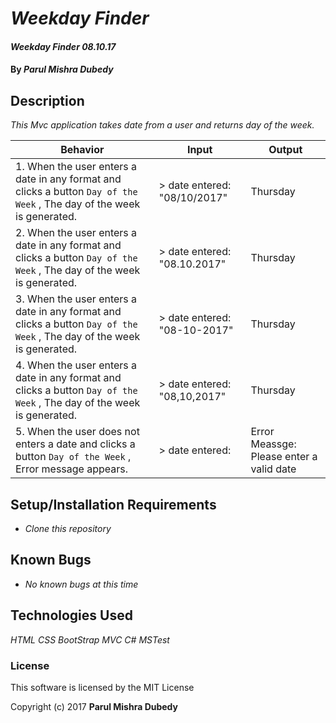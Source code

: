 # _Weekday Finder_

#### _Weekday Finder 08.10.17_

#### By _**Parul Mishra Dubedy**_

## Description

_This Mvc application takes date from a user and returns day of the week._

| Behavior  | Input  | Output  |
|---|---|---|
|1.  When the user enters a date in any format and clicks a button `Day of the Week` , The day of the week is generated. | > date entered: "08/10/2017" <br> | Thursday
|2.  When the user enters a date in any format and clicks a button `Day of the Week` , The day of the week is generated. | > date entered: "08.10.2017" <br> | Thursday
|3.  When the user enters a date in any format and clicks a button `Day of the Week` , The day of the week is generated. | > date entered: "08-10-2017" <br> | Thursday
|4.  When the user enters a date in any format and clicks a button `Day of the Week` , The day of the week is generated. | > date entered: "08,10,2017" <br> | Thursday
|5.  When the user does not enters a date and clicks a button `Day of the Week` , Error message appears. | > date entered:  <br> | Error Meassge: Please enter a valid date

## Setup/Installation Requirements

* _Clone this repository_

## Known Bugs

* _No known bugs at this time_

## Technologies Used

_HTML_
_CSS_
_BootStrap_
_MVC_
_C#_
_MSTest_

### License

This software is licensed by the MIT License

Copyright (c) 2017 **Parul Mishra Dubedy**
